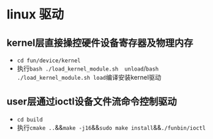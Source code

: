 # linux 驱动

## kernel层直接操控硬件设备寄存器及物理内存
- `cd fun/device/kernel`
- 执行`bash ./load_kernel_module.sh  unload`/`bash ./load_kernel_module.sh load`编译安装kernel驱动

## user层通过ioctl设备文件流命令控制驱动
- `cd build`
- 执行`cmake ..`&&`make -j16`&&`sudo make install`&&`./funbin/ioctl`